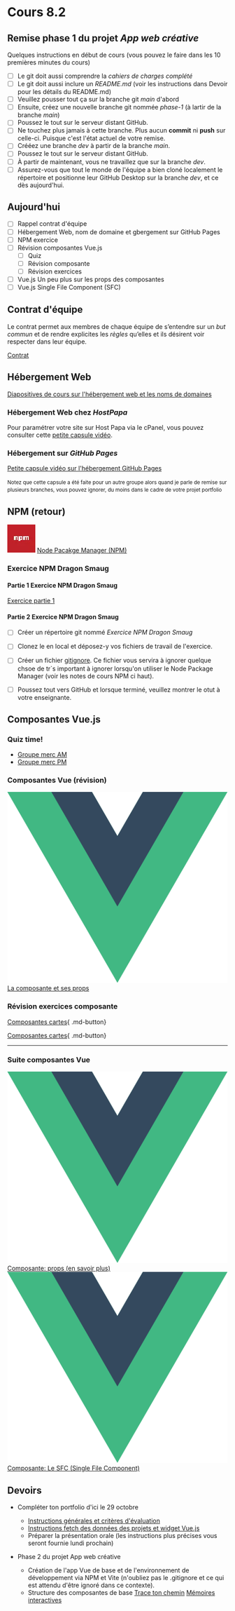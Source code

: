 # Cours 8.2

<!-- 
22 octobre

Remise de la planification et design du projet intégrateur
-->

<!-- 

Révision Composante Vue

https://tim-montmorency.com/timdoc/582-518MO/javascript/vue-js/composantes/  (vu au cours 6.2 mais en faire une révision rapido)

Révision exerice https://tim-montmorency.com/timdoc/582-518MO/exercices/vue-composante-cartes/ (déjà fait au cours 6.2, à confirmer...)

https://tim-montmorency.com/timdoc/582-518MO/exercices/sushis/ < à mettre à jour au besoin pour faire le lien entre composante et app ($emit)


Peut-être un ajout?

https://tim-montmorency.com/timdoc/582-518MO/exercices/jeu-defense/ < il faut que je fasse la solution avec composante (les instructions le sont mais je ne trouve plus la solution avec composante donc je dois checker ça)



/*********************************************************** */
Contenu à développer et ajouter: références $emit *ref* entre une app et les composantes. 
/*********************************************************** */

https://fr.vuejs.org/guide/components/events.html 
La  <a href="https://www.w3schools.com/vue/vue_emit.php">méthode intégrée `$emit`  qui permet de faire le lien entre une app et ses composantes.


/*********************************************************** */
Vue SCF: 
/*********************************************************** */
https://tim-montmorency.com/timdoc/582-518MO/javascript/vue-js/sfc/ > Repousser SFC à quand on va voir Vite... Car anyway faut le compiler...




/*********************************************************** */
Ils doivent bien connaitre les GESTION DES TABLEAUX pour mieux travailler avec les données Vue.js
/*********************************************************** */
https://www.w3schools.com/js/js_arrays.asp

Exemple 
https://youtu.be/mDnahxy80KY?si=BNPfyTG_7Z9rxz5k&t=316

PUSH

const newTodo = ref('')
const todos = ref([])
const adTodo = () => {
  todo.value.push({
    title: newTodo.value,
    completed: false,
    date: Date.now()
  })
}


EXEMPLE
https://chatgpt.com/g/g-p-6864330428ec8191b7dc8c66ae4dff79-marie/c/68db25da-85ec-8326-8974-ff1c12e3830d

INCLUDES
const needle = q.value.toLowerCase();
arr = arr.filter(a => a.name.toLowerCase().includes(needle));

SORT
 const by = sortBy.value;
  arr = [...arr].sort((a, b) => {
    if (by === 'time') return toMinutes(a.start) - toMinutes(b.start);
    if (by === 'pop') return b.popularity - a.popularity;
    return a.name.localeCompare(b.name, 'fr');
  });


/*********************************************************** */
Portfolio fetch json
/*********************************************************** */
aussi pour fetch attendre que l'app soit 

const appli = Vue.createApp({

    data() {
        return {
            message: "Chargement..."
        };
    },
    mounted() {
        console.log("L'app Vue a été créée et montée au DOM (mounted) !");

        this.message = "Vue a été chargé et montée au DOM (mounted) !";

        // C'est ici qu'on récupère (fetch) les données, qu'on manipule le DOM ou qu'on itinitialise des librairies
    },
    methods: {
        // ...
    }
});

const vm = appli.mount('.appli-vue');







/*********************************************************** */
Vue Pinia 
/*********************************************************** */

C'est un endroit où vous stockez des données qui doivent être **partagées entre plusieurs composants** Vue.
[Pinia](./vue/pinia.md)
-->


## Remise phase 1 du projet *App web créative*

Quelques instructions en début de cours (vous pouvez le faire dans les 10 premières minutes du cours)

- [ ] Le git doit aussi comprendre la *cahiers de charges complété*
- [ ] Le git doit aussi inclure un *README.md* (voir les instructions dans Devoir pour les détails du README.md)
- [ ] Veuillez pousser tout ça sur la branche git *main* d'abord
- [ ] Ensuite, créez une nouvelle branche git nommée *phase-1* (à lartir de la branche *main*)
- [ ] Poussez le tout sur le serveur distant GitHub.
- [ ] Ne touchez plus jamais à cette branche. Plus aucun **commit** ni **push** sur celle-ci. Puisque c'est l'état actuel de votre remise.
- [ ] Crééez une branche *dev* à partir de la branche *main*.
- [ ] Poussez le tout sur le serveur distant GitHub.
- [ ] À partir de maintenant, vous ne travaillez que sur la branche *dev*. 
- [ ] Assurez-vous que tout le monde de l'équipe a bien cloné localement le répertoire et positionne leur GitHub Desktop sur la branche *dev*, et ce dès aujourd'hui.

## Aujourd'hui

- [ ] Rappel contrat d'équipe
- [ ] Hébergement Web, nom de domaine et gbergement sur GitHub Pages
- [ ] NPM exercice
- [ ] Révision composantes Vue.js
  - [ ] Quiz
  - [ ] Révision composante
  - [ ] Révision exercices
- [ ] Vue.js Un peu plus sur les props des composantes
- [ ] Vue.js Single File Component (SFC)
<!-- - [ ] Vue.js Communication entre app et composantes ($emit) -->

## Contrat d'équipe

Le contrat permet aux membres de chaque équipe de s’entendre sur un *but commun* et de rendre explicites les *règles* qu’elles et ils désirent voir respecter dans leur équipe.

[Contrat](./projets/appweb-creative/contrat-equipe.md)


## Hébergement Web

[Diapositives de cours sur l'hébergement web et les noms de domaines](https://cmontmorency365-my.sharepoint.com/:p:/g/personal/mariem_ouellet_cmontmorency_qc_ca/EWhOSUd3EyFPglOlWHZH9qcBD9bupObOPce8JKrzvq8eGA?e=HjX0z2)

### Hébergement Web chez *HostPapa*

Pour paramétrer votre site sur Host Papa via le cPanel, vous pouvez consulter cette <a href="https://cmontmorency365-my.sharepoint.com/:v:/g/personal/mariem_ouellet_cmontmorency_qc_ca/EZd7jM8DNIZHndllts3nA0cBtrrGG2NBLBOuO7svWXVjug?e=kT9gnu&nav=eyJyZWZlcnJhbEluZm8iOnsicmVmZXJyYWxBcHAiOiJTdHJlYW1XZWJBcHAiLCJyZWZlcnJhbFZpZXciOiJTaGFyZURpYWxvZy1MaW5rIiwicmVmZXJyYWxBcHBQbGF0Zm9ybSI6IldlYiIsInJlZmVycmFsTW9kZSI6InZpZXcifX0%3D" target="_blank" rel="noopener noreferrer">petite capsule vidéo</a>.

### Hébergement sur *GitHub Pages*

[Petite capsule vidéo sur l'hébergement GitHub Pages](https://cmontmorency365-my.sharepoint.com/:v:/r/personal/mariem_ouellet_cmontmorency_qc_ca/Documents/01_cours/Cours%20Optimisation%20-%20Web%203/02_contenu_de_cours/capsules/heberger-site-sur-github-pages.mov?csf=1&web=1&e=KOk8Hq&nav=eyJyZWZlcnJhbEluZm8iOnsicmVmZXJyYWxBcHAiOiJTdHJlYW1XZWJBcHAiLCJyZWZlcnJhbFZpZXciOiJTaGFyZURpYWxvZy1MaW5rIiwicmVmZXJyYWxBcHBQbGF0Zm9ybSI6IldlYiIsInJlZmVycmFsTW9kZSI6InZpZXcifX0%3D)

<small>Notez que cette capsule a été faite pour un autre groupe alors quand je parle de remise sur plusieurs branches, vous pouvez ignorer, du moins dans le cadre de votre projet portfolio</small>


## NPM (retour)

<div class="class-content-link">
  <img src="./assets/icon-npm.webp">
  <a href="https://tim-montmorency.com/timdoc/582-518MO/javascript/npm/">Node Pacakge Manager (NPM)</a>
</div>

### Exercice NPM Dragon Smaug

#### Partie 1 Exercice NPM Dragon Smaug

[Exercice partie 1](https://tim-montmorency.com/compendium/582-311-web3/exercices/dragon-smaug/)

#### Partie 2 Exercice NPM Dragon Smaug

- [ ] Créer un répertoire git nommé *Exercice NPM Dragon Smaug*
- [ ] Clonez le en local et déposez-y vos fichiers de travail de l'exercice.
- [ ] Créer un fichier [gitignore](https://tim-montmorency.com/timdoc/582-518MO/git/gitignore/). Ce fichier vous servira à ignorer quelque chsoe de tr`s important à ignorer lorsqu'on utiliser le Node Package Manager (voir les notes de cours NPM ci haut).
- [ ] Poussez tout vers GitHub et lorsque terminé, veuillez montrer le otut à votre enseignante.


## Composantes Vue.js

### Quiz time!

- [Groupe merc AM](https://app.wooclap.com/UKUUIJ)
- [Groupe merc PM](https://app.wooclap.com/)


### Composantes Vue (révision)

<div class="class-content-link">
  <img src="./vue/assets/logo-vue.svg">
  <a href="./vue/composante.html">La composante et ses props</a>
</div>


### Révision exercices composante

[Composantes cartes](https://tim-montmorency.com/timdoc/582-518MO/exercices/vue-composante-cartes/){ .md-button} 
<!-- ➜ [Solution💡](https://codepen.io/tim-momo/pen/xxMJpYM) -->


[Composantes cartes](https://tim-montmorency.com/timdoc/582-518MO/exercices/sushis/){ .md-button}
<!-- ➜ [Solution instructions de base💡](https://cmontmorency365-my.sharepoint.com/:f:/g/personal/mariem_ouellet_cmontmorency_qc_ca/EhtC7SIixSJBgmnqcpJHT9YBYSnK6fqvDxzRhjI31Vgicg?e=XQAxwS) -->

<!-- ➜ [Solution instructions avec composante💡](https://cmontmorency365-my.sharepoint.com/:f:/g/personal/mariem_ouellet_cmontmorency_qc_ca/Es-siVfM7OtNjn7_Q3xCghsB7i4C1d4I94XjqnIMI0DTaA?e=Ai0gC1) -->

<!-- à mettre à jour au besoin pour faire le lien entre composante et app ($emit) -->

---

### Suite composantes Vue

<div class="class-content-link">
  <img src="./vue/assets/logo-vue.svg">
  <a href="./vue/props.html">Composante: props (en savoir plus)</a>
</div>

<div class="class-content-link">
  <img src="./vue/assets/logo-vue.svg">
  <a href="./vue/sfc.html">Composante: Le SFC (Single File Component)</a>
</div>
<!-- 
<div class="class-content-link">
  <img src="./vue/assets/logo-vue.svg">
  <a href="./vue/emit.html">Composante: Émettre des événements vers le parent via `$emit`</a>
</div>
-->


<!--
Peut-être un ajout?
https://tim-montmorency.com/timdoc/582-518MO/exercices/jeu-defense/ < il faut que je fasse la solution avec composante
-->


## Devoirs

- Compléter ton portfolio d'ici le 29 octobre
  - [Instructions générales et critères d'évaluation](./projets/portfolio.md)
  - [Instructions fetch des données des projets et widget Vue.js](./projets/portfolio-instructions-fecth-vue.md)
  - Préparer la présentation orale (les instructions plus précises vous seront fournie lundi prochain)

- Phase 2 du projet App web créative
  - Création de l'app Vue de base et de l'environnement de développement via NPM et Vite (n'oubliez pas le .gitignore et ce qui est attendu d'être ignoré dans ce contexte).
  - Structure des composantes de base [Trace ton chemin](https://tim-montmorency.com/compendium/582-511-web5/projets/appweb-creative/cahier_charges_chemin.html#42-architecture-des-composants) [Mémoires interactives](https://tim-montmorency.com/compendium/582-511-web5/projets/appweb-creative/cahier_charges_memoires.html#42-architecture-des-composants)

